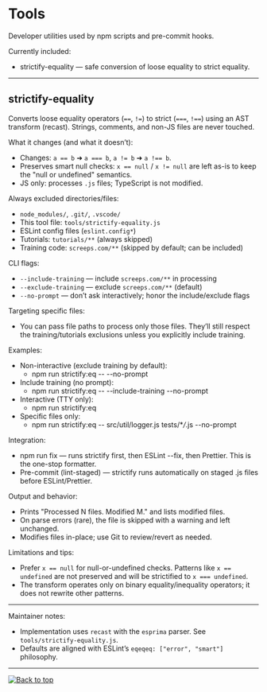 # Tools

Developer utilities used by npm scripts and pre-commit hooks.

Currently included:

- strictify-equality — safe conversion of loose equality to strict equality.

---

## strictify-equality

Converts loose equality operators (`==`, `!=`) to strict (`===`, `!==`) using an AST transform (recast). Strings, comments, and non-JS files are never touched.

What it changes (and what it doesn’t):

- Changes: `a == b` ➜ `a === b`, `a != b` ➜ `a !== b`.
- Preserves smart null checks: `x == null` / `x != null` are left as-is to keep the "null or undefined" semantics.
- JS only: processes `.js` files; TypeScript is not modified.

Always excluded directories/files:

- `node_modules/`, `.git/`, `.vscode/`
- This tool file: `tools/strictify-equality.js`
- ESLint config files (`eslint.config*`)
- Tutorials: `tutorials/**` (always skipped)
- Training code: `screeps.com/**` (skipped by default; can be included)

CLI flags:

- `--include-training` — include `screeps.com/**` in processing
- `--exclude-training` — exclude `screeps.com/**` (default)
- `--no-prompt` — don’t ask interactively; honor the include/exclude flags

Targeting specific files:

- You can pass file paths to process only those files. They’ll still respect the training/tutorials exclusions unless you explicitly include training.

Examples:

- Non-interactive (exclude training by default):
  - npm run strictify:eq -- --no-prompt
- Include training (no prompt):
  - npm run strictify:eq -- --include-training --no-prompt
- Interactive (TTY only):
  - npm run strictify:eq
- Specific files only:
  - npm run strictify:eq -- src/util/logger.js tests/\*_/_.js --no-prompt

Integration:

- npm run fix — runs strictify first, then ESLint --fix, then Prettier. This is the one-stop formatter.
- Pre-commit (lint-staged) — strictify runs automatically on staged .js files before ESLint/Prettier.

Output and behavior:

- Prints "Processed N files. Modified M." and lists modified files.
- On parse errors (rare), the file is skipped with a warning and left unchanged.
- Modifies files in-place; use Git to review/revert as needed.

Limitations and tips:

- Prefer `x == null` for null-or-undefined checks. Patterns like `x == undefined` are not preserved and will be strictified to `x === undefined`.
- The transform operates only on binary equality/inequality operators; it does not rewrite other patterns.

---

Maintainer notes:

- Implementation uses `recast` with the `esprima` parser. See `tools/strictify-equality.js`.
- Defaults are aligned with ESLint’s `eqeqeq: ["error", "smart"]` philosophy.

---

[![Back to top](https://img.shields.io/badge/Back%20to%20top-222?style=plastic&logo=github)](#tools)
